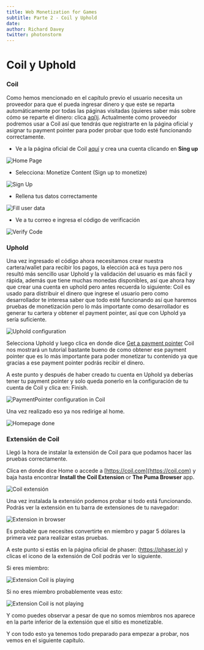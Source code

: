 ```yaml
---
title: Web Monetization for Games
subtitle: Parte 2 - Coil y Uphold
date: 
author: Richard Davey
twitter: photonstorm
---
```


# Coil y Uphold

### Coil

Como hemos mencionado en el capítulo previo el usuario necesita un proveedor para que el pueda ingresar dinero y que este se reparta automáticamente por todas las páginas visitadas (quieres saber más sobre cómo se reparte el dinero: clica [aqí](https://help.coil.com/docs/general-info/intro-to-coil/index.html#how-is-coil-different-from-other-membership-services-like-patreon-and-flattr))j. Actualmente como proveedor podremos usar a Coil así que tendrás que registrarte en la página oficial y asignar tu payment pointer para poder probar que todo esté funcionando correctamente.

- Ve a la página oficial de Coil [aquí](https://coil.com/) y crea una cuenta clicando en **Sing up**

![Home Page](../img/part2/1-homepage.png)

- Selecciona: Monetize Content (Sign up to monetize)

![Sign Up](../img/part2/2-signup_to_monetize.png)

- Rellena tus datos correctamente

![Fill user data](../img/part2/3-fill_user_data.png)

- Ve a tu correo e ingresa el código de verificación

![Verify Code](../img/part2/4-verify_code.png)

### Uphold

Una vez ingresado el código ahora necesitamos crear nuestra cartera/wallet para recibir los pagos, la elección acá es tuya pero nos resultó más sencillo usar Uphold y la validación del usuario es más fácil y rápida, además que tiene muchas monedas disponibles, así que ahora hay que crear una cuenta en uphold pero antes recuerda lo siguiente: Coil es usado para distribuir el dinero que ingrese el usuario pero como desarrollador te interesa saber que todo esté funcionando así que haremos pruebas de monetización pero lo más importante como desarrollador es generar tu cartera y obtener el payment pointer, así que con Uphold ya sería suficiente.

![Uphold configuration](../img/part2/5-coil_uphold_configuration.png)

Selecciona Uphold y luego clica en donde dice [Get a payment pointer](https://help.coil.com/docs/monetize/wallets/uphold/index.html) Coil nos mostrará un tutorial bastante bueno de como obtener ese payment pointer que es lo más importante para poder monetizar tu contenido ya que gracias a ese payment pointer podrás recibir el dinero.

A este punto y después de haber creado tu cuenta en Uphold ya deberías tener tu payment pointer y solo queda ponerlo en la configuración de tu cuenta de Coil y clica en: Finish.

![PaymentPointer configuration in Coil](../img/part2/6-paymentpointer_config.png)

Una vez realizado eso ya nos redirige al home.

![Homepage done](../img/part2/7-homepage_done.png)

### Extensión de Coil

Llegó la hora de instalar la extensión de Coil para que podamos hacer las pruebas correctamente.

Clica en donde dice Home o accede a [https://coil.com](https://coil.com) y baja hasta encontrar **Install the Coil Extension**  or **The Puma Browser** app.

![Coil extensión](../img/part2/8-coil_extension.png)

Una vez instalada la extensión podemos probar si todo está funcionando.
Podrás ver la extensión en tu barra de extensiones de tu navegador: 

![Extension in browser](../img/part2/8-extension_toolbar.png)

Es probable que necesites convertirte en miembro y pagar 5 dólares la primera vez para realizar estas pruebas.

A este punto si estás en la página oficial de phaser: (https://phaser.io) y clicas el icono de la extensión de Coil podrás ver lo siguiente.

Si eres miembro:

![Extension Coil is playing](../img/part2/9-coil_is_playing.png)

Si no eres miembro probablemente veas esto: 

![Extension Coil is not playing](../img/part2/10-coil_is_not_playing.png)

Y como puedes observar a pesar de que no somos miembros nos aparece en la parte inferior de la extensión que el sitio es monetizable.

Y con todo esto ya tenemos todo preparado para empezar a probar, nos vemos en el siguiente capítulo.
